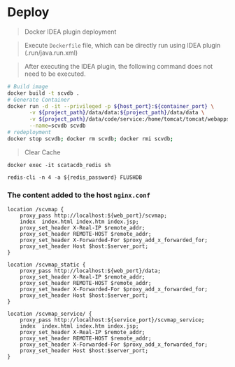 # Deploy

> Docker IDEA plugin deployment

> Execute `Dockerfile` file, which can be directly run using IDEA plugin (.run/java.run.xml)

> After executing the IDEA plugin, the following command does not need to be executed.

```bash
# Build image
docker build -t scvdb .
# Generate Container
docker run -d -it --privileged -p ${host_port}:${container_port} \
       -v ${project_path}/data/data:${project_path}/data/data \
       -v ${project_path}/data/code/service:/home/tomcat/tomcat/webapps \
       --name=scvdb scvdb
# redeployment
docker stop scvdb; docker rm scvdb; docker rmi scvdb;
```

> Clear Cache

```shell
docker exec -it scatacdb_redis sh
```

```shell
redis-cli -n 4 -a ${redis_password} FLUSHDB
```

### The content added to the host `nginx.conf`

```shell
location /scvmap {
    proxy_pass http://localhost:${web_port}/scvmap;
    index  index.html index.htm index.jsp;
    proxy_set_header X-Real-IP $remote_addr;
    proxy_set_header REMOTE-HOST $remote_addr;
    proxy_set_header X-Forwarded-For $proxy_add_x_forwarded_for;
    proxy_set_header Host $host:$server_port;
}

location /scvmap_static {
    proxy_pass http://localhost:${web_port}/data;
    proxy_set_header X-Real-IP $remote_addr;
    proxy_set_header REMOTE-HOST $remote_addr;
    proxy_set_header X-Forwarded-For $proxy_add_x_forwarded_for;
    proxy_set_header Host $host:$server_port;
}

location /scvmap_service/ {
    proxy_pass http://localhost:${service_port}/scvmap_service;
    index  index.html index.htm index.jsp;
    proxy_set_header X-Real-IP $remote_addr;
    proxy_set_header REMOTE-HOST $remote_addr;
    proxy_set_header X-Forwarded-For $proxy_add_x_forwarded_for;
    proxy_set_header Host $host:$server_port;
}

```
